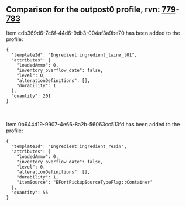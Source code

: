 ## Comparison for the outpost0 profile, rvn: [779](https://github.com/PRO100KatYT/FortniteProfileRevisions/tree/main/profiles/outpost0/779%20outpost0.json)-[783](https://github.com/PRO100KatYT/FortniteProfileRevisions/tree/main/profiles/outpost0/783%20outpost0.json)

Item cdb369d6-7c6f-44d6-9db3-004af3a9be70 has been added to the profile:

```
{
  "templateId": "Ingredient:ingredient_twine_t01",
  "attributes": {
    "loadedAmmo": 0,
    "inventory_overflow_date": false,
    "level": 0,
    "alterationDefinitions": [],
    "durability": 1
  },
  "quantity": 201
}
```

<br><br>
Item 0b944d19-9907-4e66-8a2b-56063cc513fd has been added to the profile:

```
{
  "templateId": "Ingredient:ingredient_resin",
  "attributes": {
    "loadedAmmo": 0,
    "inventory_overflow_date": false,
    "level": 0,
    "alterationDefinitions": [],
    "durability": 1,
    "itemSource": "EFortPickupSourceTypeFlag::Container"
  },
  "quantity": 55
}
```

<br><br>
